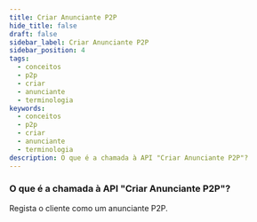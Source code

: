```yaml
---
title: Criar Anunciante P2P
hide_title: false
draft: false
sidebar_label: Criar Anunciante P2P
sidebar_position: 4
tags:
  - conceitos
  - p2p
  - criar
  - anunciante
  - terminologia
keywords:
  - conceitos
  - p2p
  - criar
  - anunciante
  - terminologia
description: O que é a chamada à API "Criar Anunciante P2P"?
---
```


### O que é a chamada à API "Criar Anunciante P2P"?

Regista o cliente como um anunciante P2P.
